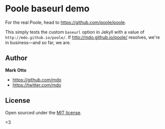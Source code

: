 # Poole baseurl demo

For the real Poole, head to <https://github.com/poole/poole>.

This simply tests the custom `baseurl` option in Jekyll with a value of `http://mdo.github.io/poole/`. If <http://mdo.github.io/poole/> resolves, we're in business—and so far, we are.


## Author

**Mark Otto**
- <https://github.com/mdo>
- <https://twitter.com/mdo>


## License

Open sourced under the [MIT license](LICENSE.md).

<3
